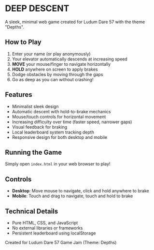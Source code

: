 # DEEP DESCENT

A sleek, minimal web game created for Ludum Dare 57 with the theme "Depths".

## How to Play

1. Enter your name (or play anonymously)
2. Your elevator automatically descends at increasing speed
3. **MOVE** your mouse/finger to navigate horizontally
4. **HOLD** anywhere on screen to apply brakes
5. Dodge obstacles by moving through the gaps
6. Go as deep as you can without crashing!

## Features

- Minimalist sleek design
- Automatic descent with hold-to-brake mechanics
- Mouse/touch controls for horizontal movement
- Increasing difficulty over time (faster speed, narrower gaps)
- Visual feedback for braking
- Local leaderboard system tracking depth
- Responsive design for both desktop and mobile

## Running the Game

Simply open `index.html` in your web browser to play!

## Controls

- **Desktop**: Move mouse to navigate, click and hold anywhere to brake
- **Mobile**: Touch and drag to navigate, touch and hold to brake

## Technical Details

- Pure HTML, CSS, and JavaScript
- No external libraries or frameworks
- Persistent leaderboard using localStorage

Created for Ludum Dare 57 Game Jam (Theme: Depths) 